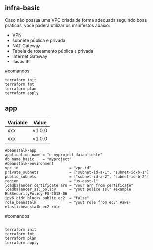 ## infra-basic
Caso não possua uma VPC criada de forma adequada seguindo boas práticas, você poderá utilizar os manifestos abaixo:

- VPN
- subnete pública e privada
- NAT Gateway
- Tabela de roteamento pública e privada
- Internet Gateway
- Ilastic IP

#comandos
```hcl
terraform init
terraform fmt
terraform plan
terraform apply
```

## app

| Variable | Value |
|------|--------|
| xxx | v1.0.0 |
| xxx | v1.0.0 |

```hcl
#beanstalk-app
application_name = "e-myproject-daian-teste"
db_name_basic    = "myproject"
#beanstalk-environment
vpc_id                       = "vpc-id"
private_subnets              = ["subnet-id-a-1", "subnet-id-b-1"]
public_subnets               = ["subnet-id-a-2", "subnet-id-b-2"]
region                       = "us-east-1"
loadbalancer_certificate_arn = "your arn from certificate"
loadbalancer_ssl_policy      = "yout police ssl" #example ELBSecurityPolicy-FS-2018-06
ipv6_cidr_blocks_public_ec2  = "false"
role_beanstalk               = "yout role from ec2" #aws-elasticbeanstalk-ec2-role
```


#comandos
```hcl

terraform init
terraform fmt
terraform plan
terraform apply
```


